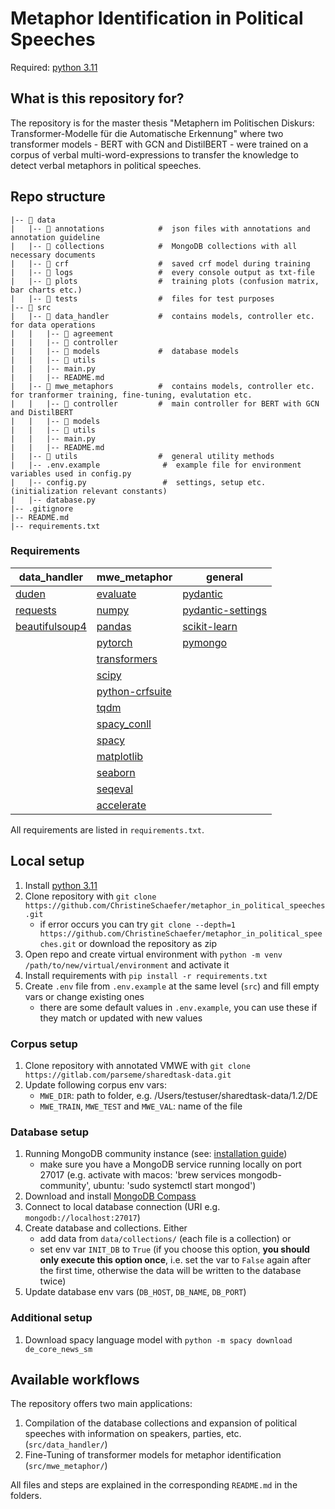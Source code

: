 # Metaphor Identification in Political Speeches

Required: [python 3.11](https://docs.python.org/3.11/contents.html)


## What is this repository for?
The repository is for the master thesis "Metaphern im Politischen Diskurs: Transformer-Modelle für
die Automatische Erkennung" where two transformer models - BERT with GCN and DistilBERT - were trained on 
a corpus of verbal multi-word-expressions to transfer the knowledge to detect verbal metaphors in political
speeches.


## Repo structure

```
|-- 📁 data
|   |-- 📁 annotations            #  json files with annotations and annotation guideline
|   |-- 📁 collections            #  MongoDB collections with all necessary documents
|   |-- 📁 crf                    #  saved crf model during training 
|   |-- 📁 logs                   #  every console output as txt-file
|   |-- 📁 plots                  #  training plots (confusion matrix, bar charts etc.)  
|   |-- 📁 tests                  #  files for test purposes
|-- 📁 src
|   |-- 📁 data_handler           #  contains models, controller etc. for data operations
|   |   |-- 📁 agreement
|   |   |-- 📁 controller
|   |   |-- 📁 models             #  database models
|   |   |-- 📁 utils
|   |   |-- main.py
|   |   |-- README.md
|   |-- 📁 mwe_metaphors          #  contains models, controller etc. for tranformer training, fine-tuning, evalutation etc.
|   |   |-- 📁 controller         #  main controller for BERT with GCN and DistilBERT
|   |   |-- 📁 models
|   |   |-- 📁 utils
|   |   |-- main.py
|   |   |-- README.md
|   |-- 📁 utils                  #  general utility methods 
|   |-- .env.example              #  example file for environment variables used in config.py
|   |-- config.py                 #  settings, setup etc. (initialization relevant constants)
|   |-- database.py
|-- .gitignore                      
|-- README.md
|-- requirements.txt
```

### Requirements
| data_handler                                               | mwe_metaphor                                                     | general                                                                           |
|------------------------------------------------------------|------------------------------------------------------------------|-----------------------------------------------------------------------------------|
| [duden](https://pypi.org/project/duden/)                   | [evaluate](https://pypi.org/project/evaluate/)                   | [pydantic](https://docs.pydantic.dev/latest/)                                     |
| [requests](https://pypi.org/project/requests/)             | [numpy](https://numpy.org/)                                      | [pydantic-settings](https://docs.pydantic.dev/latest/concepts/pydantic_settings/) |
| [beautifulsoup4](https://pypi.org/project/beautifulsoup4/) | [pandas](https://pandas.pydata.org/)                             | [scikit-learn](https://scikit-learn.org/stable/)                                  |
|                                                            | [pytorch](https://pytorch.org/)                                  | [pymongo](https://www.mongodb.com/docs/drivers/pymongo/)                          |
|                                                            | [transformers](https://huggingface.co/docs/transformers/index)   |                                                                                   |
|                                                            | [scipy](https://scipy.org/)                                      |                                                                                   |
|                                                            | [python-crfsuite](https://github.com/scrapinghub/python-crfsuite)   |                                                                                   |
|                                                            | [tqdm](https://pypi.org/project/tqdm/)                           |                                                                                   |
|                                                            | [spacy_conll](https://spacy.io/universe/project/spacy-conll)     |                                                                                   |
|                                                            | [spacy](https://spacy.io/)                                       |                                                                                   |
|                                                            | [matplotlib](https://matplotlib.org/)                            |                                                                                   |
|                                                            | [seaborn](https://seaborn.pydata.org/)                           |                                                                                   |
|                                                            | [seqeval](https://huggingface.co/spaces/evaluate-metric/seqeval) |                                                                                   |
|                                                            | [accelerate](https://huggingface.co/docs/accelerate/index) |                                                                                   |

All requirements are listed in `requirements.txt`.


## Local setup
1) Install [python 3.11](https://docs.python.org/3.11/contents.html)
2) Clone repository with `git clone https://github.com/ChristineSchaefer/metaphor_in_political_speeches.git`
   - if error occurs you can try `git clone --depth=1 https://github.com/ChristineSchaefer/metaphor_in_political_speeches.git`
   or download the repository as zip 
3) Open repo and create virtual environment with `python -m venv /path/to/new/virtual/environment` and activate it
4) Install requirements with `pip install -r requirements.txt`
5) Create `.env` file from `.env.example` at the same level (`src`) and fill empty vars or change existing ones
   - there are some default values in `.env.example`, you can use these if they match or updated with new values

### Corpus setup
1) Clone repository with annotated VMWE with `git clone https://gitlab.com/parseme/sharedtask-data.git`
2) Update following corpus env vars:
   - `MWE_DIR`: path to folder, e.g. /Users/testuser/sharedtask-data/1.2/DE
   - `MWE_TRAIN`, `MWE_TEST` and `MWE_VAL`: name of the file

### Database setup
1) Running MongoDB community instance (see: [installation guide](https://www.mongodb.com/docs/manual/administration/install-community/))
   - make sure you have a MongoDB service running locally on port 27017 (e.g. activate with macos: 'brew services mongodb-community', ubuntu: 'sudo systemctl start mongod')
2) Download and install [MongoDB Compass](https://www.mongodb.com/try/download/compass)
3) Connect to local database connection (URI e.g. `mongodb://localhost:27017`)
4) Create database and collections. Either
   - add data from `data/collections/` (each file is a collection) or
   - set env var `INIT_DB` to `True` (if you choose this option, **you should only execute this option once**, 
   i.e. set the var to `False` again after the first time, otherwise the data will be written to the database twice)
5) Update database env vars (`DB_HOST`, `DB_NAME`, `DB_PORT`)

### Additional setup
1) Download spacy language model with `python -m spacy download de_core_news_sm`


## Available workflows
The repository offers two main applications:
1) Compilation of the database collections and expansion of political speeches with information on speakers, parties, etc. (`src/data_handler/`)
2) Fine-Tuning of transformer models for metaphor identification (`src/mwe_metaphor/`)

All files and steps are explained in the corresponding `README.md` in the folders.
